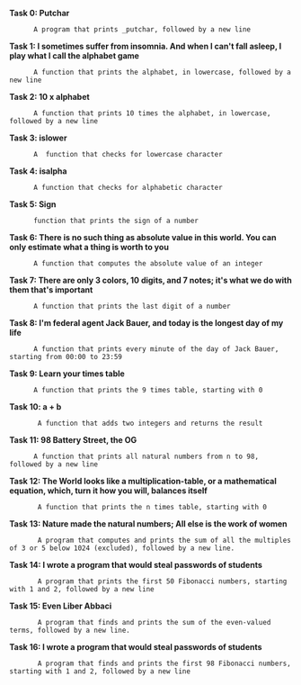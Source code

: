 **Task 0: Putchar**
          
          A program that prints _putchar, followed by a new line


**Task 1: I sometimes suffer from insomnia. And when I can't fall asleep, I play what I call the alphabet game**

          A function that prints the alphabet, in lowercase, followed by a new line


**Task 2: 10 x alphabet**

          A function that prints 10 times the alphabet, in lowercase, followed by a new line


**Task 3: islower**

          A  function that checks for lowercase character


**Task 4: isalpha**

          A function that checks for alphabetic character


**Task 5: Sign**

          function that prints the sign of a number


**Task 6: There is no such thing as absolute value in this world. You can only estimate what a thing is worth to you**

          A function that computes the absolute value of an integer


**Task 7: There are only 3 colors, 10 digits, and 7 notes; it's what we do with them that's important**

          A function that prints the last digit of a number


**Task 8: I'm federal agent Jack Bauer, and today is the longest day of my life**
 
          A function that prints every minute of the day of Jack Bauer, starting from 00:00 to 23:59


**Task 9: Learn your times table**

          A function that prints the 9 times table, starting with 0


**Task 10: a + b**

           A function that adds two integers and returns the result


**Task 11: 98 Battery Street, the OG**

          A function that prints all natural numbers from n to 98, followed by a new line


**Task 12: The World looks like a multiplication-table, or a mathematical equation, which, turn it how you will, balances itself**

           A function that prints the n times table, starting with 0


**Task 13: Nature made the natural numbers; All else is the work of women**

           A program that computes and prints the sum of all the multiples of 3 or 5 below 1024 (excluded), followed by a new line.


**Task 14: I wrote a program that would steal passwords of students**

           A program that prints the first 50 Fibonacci numbers, starting with 1 and 2, followed by a new line


**Task 15: Even Liber Abbaci**

           A program that finds and prints the sum of the even-valued terms, followed by a new line.


**Task 16: I wrote a program that would steal passwords of students**

           A program that finds and prints the first 98 Fibonacci numbers, starting with 1 and 2, followed by a new line           
